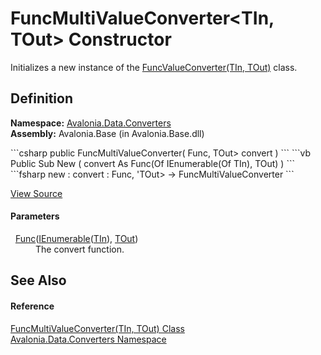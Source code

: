 # FuncMultiValueConverter&lt;TIn, TOut&gt; Constructor


Initializes a new instance of the <a href="T_Avalonia_Data_Converters_FuncValueConverter_2">FuncValueConverter(TIn, TOut)</a> class.



## Definition
**Namespace:** <a href="N_Avalonia_Data_Converters">Avalonia.Data.Converters</a>  
**Assembly:** Avalonia.Base (in Avalonia.Base.dll)

<Tabs groupId="api-code-preview">
<TabItem value="csharp" label="C#">
```csharp
public FuncMultiValueConverter(
	Func<IEnumerable<TIn>, TOut> convert
)
```
</TabItem>
<TabItem value="vb" label="VB">
```vb
Public Sub New ( 
	convert As Func(Of IEnumerable(Of TIn), TOut)
)
```
</TabItem>
<TabItem value="fsharp" label="F#">
```fsharp
new : 
        convert : Func<IEnumerable<'TIn>, 'TOut> -> FuncMultiValueConverter
```
</TabItem>
</Tabs>



<a href="https://github.com/AvaloniaUI/Avalonia/tree/master/src/Avalonia.Base/Data/Converters/FuncMultiValueConverter.cs#L22" title="View the source code">View Source</a>



#### Parameters
<dl><dt>  <a href="https://learn.microsoft.com/dotnet/api/system.func-2" target="_blank" rel="noopener noreferrer">Func</a>(<a href="https://learn.microsoft.com/dotnet/api/system.collections.generic.ienumerable-1" target="_blank" rel="noopener noreferrer">IEnumerable</a>(<a href="T_Avalonia_Data_Converters_FuncMultiValueConverter_2">TIn</a>), <a href="T_Avalonia_Data_Converters_FuncMultiValueConverter_2">TOut</a>)</dt><dd>The convert function.</dd></dl>

## See Also


#### Reference
<a href="T_Avalonia_Data_Converters_FuncMultiValueConverter_2">FuncMultiValueConverter(TIn, TOut) Class</a>  
<a href="N_Avalonia_Data_Converters">Avalonia.Data.Converters Namespace</a>  

